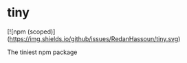 # tiny
[![npm (scoped)]
(https://img.shields.io/github/issues/RedanHassoun/tiny.svg)

The tiniest npm package
